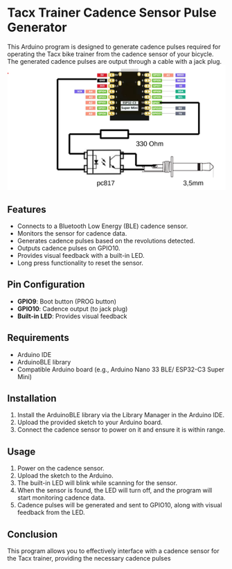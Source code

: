 # Tacx Trainer Cadence Sensor Pulse Generator

This Arduino program is designed to generate cadence pulses required for operating the Tacx bike trainer from the cadence sensor of your bicycle. The generated cadence pulses are output through a cable with a jack plug.
![image](cadenz.png)
## Features

- Connects to a Bluetooth Low Energy (BLE) cadence sensor.
- Monitors the sensor for cadence data.
- Generates cadence pulses based on the revolutions detected.
- Outputs cadence pulses on GPIO10.
- Provides visual feedback with a built-in LED.
- Long press functionality to reset the sensor.

## Pin Configuration

- **GPIO9**: Boot button (PROG button)
- **GPIO10**: Cadence output (to jack plug)
- **Built-in LED**: Provides visual feedback

## Requirements

- Arduino IDE
- ArduinoBLE library
- Compatible Arduino board (e.g., Arduino Nano 33 BLE/ ESP32-C3 Super Mini)

## Installation

1. Install the ArduinoBLE library via the Library Manager in the Arduino IDE.
2. Upload the provided sketch to your Arduino board.
3. Connect the cadence sensor to power on it and ensure it is within range.

## Usage

1. Power on the cadence sensor.
2. Upload the sketch to the Arduino.
3. The built-in LED will blink while scanning for the sensor.
4. When the sensor is found, the LED will turn off, and the program will start monitoring cadence data.
5. Cadence pulses will be generated and sent to GPIO10, along with visual feedback from the LED.

## Conclusion

This program allows you to effectively interface with a cadence sensor for the Tacx trainer, providing the necessary cadence pulses
